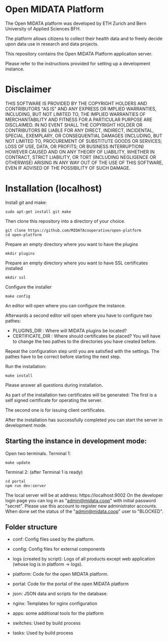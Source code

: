 Open MIDATA Platform
====================

The Open MIDATA platform was developed by ETH Zurich and Bern University of Applied Sciences BFH. 

The platform allows citizens to collect their health data and to freely decide upon data use in 
research and data projects.

This repository contains the Open MIDATA Platform application server.

Please refer to the instructions provided for setting up a development instance.

Disclaimer
==========

THIS SOFTWARE IS PROVIDED BY THE COPYRIGHT HOLDERS AND CONTRIBUTORS "AS IS" AND ANY 
EXPRESS OR IMPLIED WARRANTIES, INCLUDING, BUT NOT LIMITED TO, THE IMPLIED WARRANTIES 
OF MERCHANTABILITY AND FITNESS FOR A PARTICULAR PURPOSE ARE DISCLAIMED. IN NO EVENT 
SHALL THE COPYRIGHT HOLDER OR CONTRIBUTORS BE LIABLE FOR ANY DIRECT, INDIRECT, INCIDENTAL, 
SPECIAL, EXEMPLARY, OR CONSEQUENTIAL DAMAGES (INCLUDING, BUT NOT LIMITED TO, PROCUREMENT 
OF SUBSTITUTE GOODS OR SERVICES; LOSS OF USE, DATA, OR PROFITS; OR BUSINESS INTERRUPTION) 
HOWEVER CAUSED AND ON ANY THEORY OF LIABILITY, WHETHER IN CONTRACT, STRICT LIABILITY, OR 
TORT (INCLUDING NEGLIGENCE OR OTHERWISE) ARISING IN ANY WAY OUT OF THE USE OF THIS SOFTWARE, 
EVEN IF ADVISED OF THE POSSIBILITY OF SUCH DAMAGE.

Installation (localhost)
===========================

Install git and make:
```
sudo apt-get install git make
```

Then clone this repository into a directory of your choice. 
```
git clone https://github.com/MIDATAcooperative/open-platform
cd open-platform
```

Prepare an empty directory where you want to have the plugins
```
mkdir plugins
```

Prepare an empty directory where you want to have SSL certificates installed
```
mkdir ssl
```

Configure the installer
```
make config
```
An editor will open where you can configure the instance.

Afterwards a second editor will open where you have to configure two pathes:
- PLUGINS_DIR : Where will MIDATA plugins be located?
- CERTIFICATE_DIR : Where should certificates be placed?
You will have to change the two pathes to the directories you have created before.

Repeat the configuration step until you are satisfied with the settings.
The pathes have to be correct before starting the next step.

Run the installation:
```
make install
```
Please answer all questions during installation.

As part of the installation two certificates will be generated:
The first is a self signed certificate for operating the server.

The second one is for issuing client certificates.

After the installation has successfully completed you can start the server in development mode.
 

Starting the instance in development mode:
------
Open two terminals.
Terminal 1:
```
make update
```

Terminal 2: (after Terminal 1 is ready)
```
cd portal
npm run dev:server
```

The local server will be at address: https://localhost:9002
On the developer login page you can log in as "admin@midata.coop" with initial password "secret".
Please use this account to register new administrator accounts. 
When done set the status of the "admin@midata.coop" user to "BLOCKED".

Folder structure
----------------

- conf: Config files used by the platform.
- config: Config files for external components
- logs (created by script): Logs of all products except web application (whose log is in platform -> logs).
- platform: Code for the open MIDATA platform.
- portal: Code for the portal of the open MIDATA platform
- json: JSON data and scripts for the database.
- nginx: Templates for nginx configuration
- apps: some additional tools for the platform

- switches: Used by build process
- tasks: Used by build process